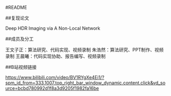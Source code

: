 #README

##复现论文

Deep HDR Imaging via A Non-Local Network

##成员及分工

王文子正：算法研究、代码实现、视频录制
朱浩然：算法研究、PPT制作、视频录制
王晨曦：代码实现协助、报告编写、视频录制

##B站视频链接

https://www.bilibili.com/video/BV1RYgXe4Ei1/?spm_id_from=333.1007.top_right_bar_window_dynamic.content.click&vd_source=bcbd780992d1f8a3d9205f1982fa16be
